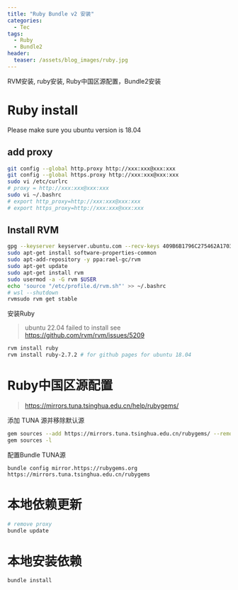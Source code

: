 ```yaml
---
title: "Ruby Bundle v2 安装"
categories:
  - Tec
tags:
  - Ruby
  - Bundle2
header:
  teaser: /assets/blog_images/ruby.jpg
---
```

RVM安装, ruby安装, Ruby中国区源配置，Bundle2安装

# Ruby install
Please make sure you ubuntu version is 18.04

## add proxy
```sh
git config --global http.proxy http://xxx:xxx@xxx:xxx
git config --global https.proxy http://xxx:xxx@xxx:xxx
sudo vi /etc/curlrc
# proxy = http://xxx:xxx@xxx:xxx
sudo vi ~/.bashrc
# export http_proxy=http://xxx:xxx@xxx:xxx
# export https_proxy=http://xxx:xxx@xxx:xxx
```

## Install RVM

```sh
gpg --keyserver keyserver.ubuntu.com --recv-keys 409B6B1796C275462A1703113804BB82D39DC0E3 7D2BAF1CF37B13E2069D6956105BD0E739499BDB
sudo apt-get install software-properties-common
sudo apt-add-repository -y ppa:rael-gc/rvm
sudo apt-get update
sudo apt-get install rvm
sudo usermod -a -G rvm $USER
echo 'source "/etc/profile.d/rvm.sh"' >> ~/.bashrc
# wsl --shutdown
rvmsudo rvm get stable
```

安装Ruby

> ubuntu 22.04 failed to install see https://github.com/rvm/rvm/issues/5209

```sh
rvm install ruby
rvm install ruby-2.7.2 # for github pages for ubuntu 18.04
```

# Ruby中国区源配置

> https://mirrors.tuna.tsinghua.edu.cn/help/rubygems/

添加 TUNA 源并移除默认源
```sh
gem sources --add https://mirrors.tuna.tsinghua.edu.cn/rubygems/ --remove https://rubygems.org/
gem sources -l
```

配置Bundle TUNA源
```
bundle config mirror.https://rubygems.org https://mirrors.tuna.tsinghua.edu.cn/rubygems
```

# 本地依赖更新

```sh
# remove proxy
bundle update
```

# 本地安装依赖

```sh
bundle install
```

